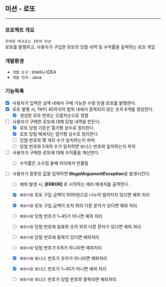 ## 미션 - 로또

---
### 프로젝트 개요
`우아한 테크코스 3주차 미션`          
로또를 발행하고, 사용자가 구입한 로또의 당첨 내역 및 수익률을 출력하는 로또 게임

### 개발환경
* `개발 도구` : IntelliJ IDEA
* `개발 언어` : Java

### 기능목록
- [X] 사용자가 입력한 금액 내에서 구매 가능한 수량 만큼 로또를 발행한다.
- [X] 로또 발행 시, 1부터 45까지의 범위 내에서 중복되지 않는 숫자 6개를 생성한다.
    - [X] 생성한 로또 번호는 오름차순으로 정렬
- [ ] 사용자가 구매한 로또에 대해 당첨 내역을 만든다.
    - [X] 로또 당첨 기준은 열거형 상수로 정리한다.
    - [X] 로또 당첨 메세지는 열거형 상수로 정리한다.
    - [ ] 당첨 번호와 몇 개의 수가 일치하는지 파악
    - [ ] 당첨 번호와 5개의 수가 일치하면 보너스 번호와 일치하는지 파악
- [ ] 사용자가 구매한 로또에 대해 수익률을 계산한다.
    - [ ] 수익률은 소수점 둘째 자리에서 반올림


- [ ] 사용자가 잘못된 값을 입력하면 ***IllegalArgumentException***을 발생시킨다.
    - [ ] 예외 발생 시, **\[ERROR\]** 로 시작하는 에러 메세지를 출력한다.
    - [X] `예외사항` 로또 구입 금액이 1000원으로 나누어 떨어지지 않으면 예외 처리
    - [X] `예외사항` 로또 구입 금액이 숫자 외의 다른 문자가 있다면 예외 처리
    - [ ] `예외사항` 당첨 번호가 1~45가 아니면 예외 처리
    - [ ] `예외사항` 당첨 번호에 쉼표와 숫자 외의 다른 문자가 있다면 예외 처리
    - [ ] `예외사항` 당첨 번호에 중복이 있다면 예외처리
    - [ ] `예외사항` 당첨 번호가 6개가 아니라면 예외처리
    - [X] `예외사항` 보너스 번호가 숫자가 아니라면 예외처리
    - [X] `예외사항` 보너스 번호가 1~45가 아니면 예외 처리
    - [ ] `예외사항` 보너스 번호가 당첨 번호와 중복되면 예외처리
  
